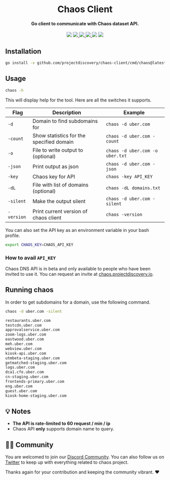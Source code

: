 <h1 align="center">
Chaos Client
</h1>
<h4 align="center">Go client to communicate with Chaos dataset API.</h4>

<p align="center">
<img src="https://img.shields.io/github/go-mod/go-version/projectdiscovery/chaos-client">
<a href="https://github.com/projectdiscovery/chaos-client/releases"><img src="https://img.shields.io/github/downloads/projectdiscovery/chaos-client/total">
<a href="https://github.com/projectdiscovery/chaos-client/graphs/contributors"><img src="https://img.shields.io/github/contributors-anon/projectdiscovery/chaos-client">
<a href="https://github.com/projectdiscovery/chaos-client/releases/"><img src="https://img.shields.io/github/release/projectdiscovery/chaos-client">
<a href="https://discord.gg/projectdiscovery"><img src="https://img.shields.io/discord/695645237418131507.svg?logo=discord"></a>
<a href="https://twitter.com/pdchaos"><img src="https://img.shields.io/twitter/follow/pdchaos.svg?logo=twitter"></a>
</p>


## Installation

```bash
go install -v github.com/projectdiscovery/chaos-client/cmd/chaos@latest
```

## Usage

```bash
chaos -h
```

This will display help for the tool. Here are all the switches it supports.

| Flag                       | Description                              | Example                                                    |
|----------------------------|------------------------------------------|------------------------------------------------------------|
| `-d`                       | Domain to find subdomains for            | `chaos -d uber.com`                                        |
| `-count`                   | Show statistics for the specified domain | `chaos -d uber.com -count`                                 |
| `-o`                       | File to write output to (optional)       | `chaos -d uber.com -o uber.txt`                            |
| `-json`                    | Print output as json                     | `chaos -d uber.com -json`                                  |
| `-key`                     | Chaos key for API                        | `chaos -key API_KEY`                                       |
| `-dL`                      | File with list of domains (optional)     | `chaos -dL domains.txt`                                    |
| `-silent`                  | Make the output silent                   | `chaos -d uber.com -silent`                                |
| `-version`                 | Print current version of chaos client    | `chaos -version`                                           |


You can also set the API key as an environment variable in your bash profile. 

```bash
export CHAOS_KEY=CHAOS_API_KEY
```

### How to avail `API_KEY`

Chaos DNS API is in beta and only available to people who have been invited to use it. You can request an invite at [chaos.projectdiscovery.io](https://chaos.projectdiscovery.io).

## Running chaos

In order to get subdomains for a domain, use the following command.

```bash
chaos -d uber.com -silent

restaurants.uber.com
testcdn.uber.com
approvalservice.uber.com
zoom-logs.uber.com
eastwood.uber.com
meh.uber.com
webview.uber.com
kiosk-api.uber.com
utmbeta-staging.uber.com
getmatched-staging.uber.com
logs.uber.com
dca1.cfe.uber.com
cn-staging.uber.com
frontends-primary.uber.com
eng.uber.com
guest.uber.com
kiosk-home-staging.uber.com
```

💡 Notes
-----

- **The API is rate-limited to 60 request / min / ip**
- Chaos API **only** supports domain name to query.

👨‍💻 Community
-----

You are welcomed to join our [Discord Community](https://discord.gg/projectdiscovery). You can also follow us on [Twitter](https://twitter.com/pdchaos) to keep up with everything related to chaos project.


Thanks again for your contribution and keeping the community vibrant. :heart:
